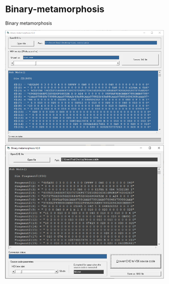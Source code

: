 # Binary-metamorphosis
Binary metamorphosis

<img src="https://github.com/Gagniuc/Binary-metamorphosis/blob/main/img/1.png?raw=true" alt="">

<img src="https://github.com/Gagniuc/Binary-metamorphosis/blob/main/img/2.png?raw=true" alt="">

